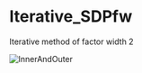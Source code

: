 # Iterative_SDPfw
Iterative method of factor width 2

![InnerAndOuter](https://user-images.githubusercontent.com/86756536/163081392-e0120b87-d4ff-4d5d-8cc8-05e02096a69b.png)
